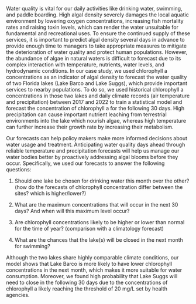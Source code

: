 Water quality is vital for our daily activities like drinking water, swimming, and paddle boarding. High algal density severely damages the local aquatic environment by lowering oxygen concentrations, increasing fish mortality rates and raising toxin levels, which can render the water unsuitable for fundamental and recreational uses. To ensure the continued supply of these services, it is important to predict algal density several days in advance to provide enough time to managers to take appropriate measures to mitigate the deterioration of water quality and protect human populations. However, the abundance of algae in natural waters is difficult to forecast due to its complex interaction with temperature, nutrients, water levels, and hydrodynamic conditions. In our case study, we used chlorophyll a concentrations as an indicator of algal density to forecast the water quality of two Florida lakes (Lake Barco and Lake Suggs), which provide important services to nearby populations. To do so, we used historical chlorophyll a concentrations in those two lakes and daily climate records (air temperature and precipitation) between 2017 and 2022 to train a statistical model and forecast the concentration of chlorophyll a for the following 30 days. High precipitation can cause important nutrient leaching from terrestrial environments into the lake which nourish algae, whereas high temperature can further increase their growth rate by increasing their metabolism. 

Our forecasts can help policy makers make more informed decisions about water usage and treatment. Anticipating water quality days ahead through reliable temperature and precipitation forecasts will help us manage our water bodies better by proactively addressing algal blooms before they occur. Specifically, we used our forecasts to answer the following questions: 

1. Should one lake be chosen for drinking water this month over the other? (how do the 
forecasts of chlorophyll concentration differ between the sites? which is higher/lower?)

2. What are the maximum concentrations that will occur in the next 30 days? And when will this 
maximum level occur?

3. Are chlorophyll concentrations likely to be higher or lower than normal for the time of year? 
(comparison with a climatology forecast)

4. What are the chances that the lake(s) will be closed in the next month for swimming?

Although the two lakes share highly comparable climate conditions, our model shows that Lake Barco is more likely to have lower chlorophyll concentrations in the next month, which makes it more suitable for water consumption. Moreover, we found high probability that Lake Suggs will need to close in the following 30 days due to the concentrations of chlorophyll a likely reaching the threshold of 20 mg/L set by health agencies.
